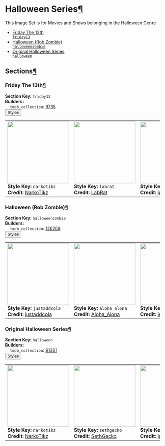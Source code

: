 <h1 id="halloween-series">Halloween Series<a class="headerlink" href="#halloween-series" title="Permalink to this heading">¶</a></h1>
This Image Set is for Movies and Shows belonging in the Halloween Genre

<ul class="images-index-table">
  <li><a href="#friday-the-13th"><div class="images-inline-link">Friday The 13th<br><code>friday13</code></div></a></li>
  <li><a href="#halloween-(rob-zombie)"><div class="images-inline-link">Halloween (Rob Zombie)<br><code>halloweenzombie</code></div></a></li>
  <li><a href="#original-halloween-series"><div class="images-inline-link">Original Halloween Series<br><code>halloween</code></div></a></li>
</ul>

<h2 id="sections">Sections<a class="headerlink" href="#sections" title="Permalink to this heading">¶</a></h2>
<h3 id="friday-the-13th">Friday The 13th<a class="headerlink" href="#friday-the-13th" title="Permalink to this heading">¶</a></h3>
<strong>Section Key:</strong> <code>friday13</code>
<br><strong>Builders:</strong>
<br>
&nbsp;&nbsp;&nbsp;&nbsp;<code>tmdb_collection</code>: <a href="https://www.themoviedb.org/collection/9735" target="_blank" rel="noopener noreferrer">9735</a><br>
</ul>
<button class="image-accordion">Styles</button>
<div class="image-panel">
  <table class="image-table">
    <tr>
      <td>
        <div>
          <a href="https://theposterdb.com/set/3401" target="_blank" rel="noopener noreferrer"><img src="None" height="200"/></a><br>
          <strong>Style Key:</strong> <code>narkotikz</code><br>
          <strong>Credit:</strong> <a href="https://theposterdb.com/set/3401" target="_blank" rel="noopener noreferrer">NarkoTikz</a><br>
        </div>
      </td>
      <td>
        <div>
          <a href="https://theposterdb.com/set/37512" target="_blank" rel="noopener noreferrer"><img src="None" height="200"/></a><br>
          <strong>Style Key:</strong> <code>labrat</code><br>
          <strong>Credit:</strong> <a href="https://theposterdb.com/set/37512" target="_blank" rel="noopener noreferrer">LabRat</a><br>
        </div>
      </td>
      <td>
        <div>
          <a href="https://theposterdb.com/set/66412" target="_blank" rel="noopener noreferrer"><img src="None" height="200"/></a><br>
          <strong>Style Key:</strong> <code>justaddcola</code><br>
          <strong>Credit:</strong> <a href="https://theposterdb.com/set/66412" target="_blank" rel="noopener noreferrer">justaddcola</a><br>
        </div>
      </td>
      <td>
        <div>
          <a href="https://theposterdb.com/set/16412" target="_blank" rel="noopener noreferrer"><img src="None" height="200"/></a><br>
          <strong>Style Key:</strong> <code>aloha_alona</code><br>
          <strong>Credit:</strong> <a href="https://theposterdb.com/set/16412" target="_blank" rel="noopener noreferrer">Aloha_Alona</a><br>
        </div>
      </td>
    </tr>
  </table>
</div>

<h3 id="halloween-(rob-zombie)">Halloween (Rob Zombie)<a class="headerlink" href="#halloween-(rob-zombie)" title="Permalink to this heading">¶</a></h3>
<strong>Section Key:</strong> <code>halloweenzombie</code>
<br><strong>Builders:</strong>
<br>
&nbsp;&nbsp;&nbsp;&nbsp;<code>tmdb_collection</code>: <a href="https://www.themoviedb.org/collection/126209" target="_blank" rel="noopener noreferrer">126209</a><br>
</ul>
<button class="image-accordion">Styles</button>
<div class="image-panel">
  <table class="image-table">
    <tr>
      <td>
        <div>
          <a href="https://theposterdb.com/set/59905" target="_blank" rel="noopener noreferrer"><img src="https://raw.githubusercontent.com/meisnate12/PMM-Image-Sets/master/halloween/styles/halloweenzombie/justaddcola.jpg" height="200"/></a><br>
          <strong>Style Key:</strong> <code>justaddcola</code><br>
          <strong>Credit:</strong> <a href="https://theposterdb.com/set/59905" target="_blank" rel="noopener noreferrer">justaddcola</a><br>
        </div>
      </td>
      <td>
        <div>
          <a href="https://theposterdb.com/set/16238" target="_blank" rel="noopener noreferrer"><img src="https://raw.githubusercontent.com/meisnate12/PMM-Image-Sets/master/halloween/styles/halloweenzombie/aloha_alona.jpg" height="200"/></a><br>
          <strong>Style Key:</strong> <code>aloha_alona</code><br>
          <strong>Credit:</strong> <a href="https://theposterdb.com/set/16238" target="_blank" rel="noopener noreferrer">Aloha_Alona</a><br>
        </div>
      </td>
      <td>
        <div>
          <a href="https://theposterdb.com/set/11606" target="_blank" rel="noopener noreferrer"><img src="https://raw.githubusercontent.com/meisnate12/PMM-Image-Sets/master/halloween/styles/halloweenzombie/ishalioh.jpg" height="200"/></a><br>
          <strong>Style Key:</strong> <code>ishalioh</code><br>
          <strong>Credit:</strong> <a href="https://theposterdb.com/set/11606" target="_blank" rel="noopener noreferrer">ishalioh</a><br>
        </div>
      </td>
    </tr>
  </table>
</div>

<h3 id="original-halloween-series">Original Halloween Series<a class="headerlink" href="#original-halloween-series" title="Permalink to this heading">¶</a></h3>
<strong>Section Key:</strong> <code>halloween</code>
<br><strong>Builders:</strong>
<br>
&nbsp;&nbsp;&nbsp;&nbsp;<code>tmdb_collection</code>: <a href="https://www.themoviedb.org/collection/91361" target="_blank" rel="noopener noreferrer">91361</a><br>
</ul>
<button class="image-accordion">Styles</button>
<div class="image-panel">
  <table class="image-table">
    <tr>
      <td>
        <div>
          <a href="https://theposterdb.com/set/3410" target="_blank" rel="noopener noreferrer"><img src="https://raw.githubusercontent.com/meisnate12/PMM-Image-Sets/master/halloween/styles/halloween/narkotikz.jpg" height="200"/></a><br>
          <strong>Style Key:</strong> <code>narkotikz</code><br>
          <strong>Credit:</strong> <a href="https://theposterdb.com/set/3410" target="_blank" rel="noopener noreferrer">NarkoTikz</a><br>
        </div>
      </td>
      <td>
        <div>
          <a href="https://theposterdb.com/set/115186" target="_blank" rel="noopener noreferrer"><img src="https://raw.githubusercontent.com/meisnate12/PMM-Image-Sets/master/halloween/styles/halloween/sethgecko.jpg" height="200"/></a><br>
          <strong>Style Key:</strong> <code>sethgecko</code><br>
          <strong>Credit:</strong> <a href="https://theposterdb.com/set/115186" target="_blank" rel="noopener noreferrer">SethGecko</a><br>
        </div>
      </td>
      <td>
        <div>
          <a href="https://theposterdb.com/set/59904" target="_blank" rel="noopener noreferrer"><img src="https://raw.githubusercontent.com/meisnate12/PMM-Image-Sets/master/halloween/styles/halloween/justaddcola.jpg" height="200"/></a><br>
          <strong>Style Key:</strong> <code>justaddcola</code><br>
          <strong>Credit:</strong> <a href="https://theposterdb.com/set/59904" target="_blank" rel="noopener noreferrer">justaddcola</a><br>
        </div>
      </td>
      <td>
        <div>
          <a href="https://theposterdb.com/set/16237" target="_blank" rel="noopener noreferrer"><img src="https://raw.githubusercontent.com/meisnate12/PMM-Image-Sets/master/halloween/styles/halloween/aloha_alona.jpg" height="200"/></a><br>
          <strong>Style Key:</strong> <code>aloha_alona</code><br>
          <strong>Credit:</strong> <a href="https://theposterdb.com/set/16237" target="_blank" rel="noopener noreferrer">Aloha_Alona</a><br>
        </div>
      </td>
      <td>
        <div>
          <a href="https://theposterdb.com/set/26003" target="_blank" rel="noopener noreferrer"><img src="https://raw.githubusercontent.com/meisnate12/PMM-Image-Sets/master/halloween/styles/halloween/labrat.jpg" height="200"/></a><br>
          <strong>Style Key:</strong> <code>labrat</code><br>
          <strong>Credit:</strong> <a href="https://theposterdb.com/set/26003" target="_blank" rel="noopener noreferrer">LabRat</a><br>
        </div>
      </td>
    </tr>
  </table>
</div>

